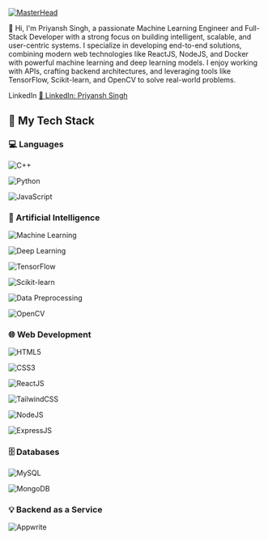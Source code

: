 [![MasterHead](https://steamuserimages-a.akamaihd.net/ugc/1661224712069230981/BFD6A13BBBF6F1A2A7FA6A6DA961E0700E98660A/?imw=1024&imh=576&ima=fit&impolicy=Letterbox&imcolor=%23000000&letterbox=true)](https://github.com/Anikalp1)


👋 Hi, I'm Priyansh Singh, a passionate Machine Learning Engineer and Full-Stack Developer with a strong focus on building intelligent, scalable, and user-centric systems. I specialize in developing end-to-end solutions, combining modern web technologies like ReactJS, NodeJS, and Docker with powerful machine learning and deep learning models. I enjoy working with APIs, crafting backend architectures, and leveraging tools like TensorFlow, Scikit-learn, and OpenCV to solve real-world problems.

LinkedIn [🔗 LinkedIn: Priyansh Singh](https://www.linkedin.com/in/priyansh-singh-575a57289/)

## 🚀 My Tech Stack



### 💻 Languages

![C++](https://img.shields.io/badge/C++-00599C?style=for-the-badge&logo=c%2B%2B&logoColor=white)

![Python](https://img.shields.io/badge/Python-3776AB?style=for-the-badge&logo=python&logoColor=white)

![JavaScript](https://img.shields.io/badge/JavaScript-F7DF1E?style=for-the-badge&logo=javascript&logoColor=black)



### 🤖 Artificial Intelligence

![Machine Learning](https://img.shields.io/badge/Machine%20Learning-yellow?style=for-the-badge)

![Deep Learning](https://img.shields.io/badge/Deep%20Learning-orange?style=for-the-badge)

![TensorFlow](https://img.shields.io/badge/TensorFlow-FF6F00?style=for-the-badge&logo=tensorflow&logoColor=white)

![Scikit-learn](https://img.shields.io/badge/Scikit--learn-F7931E?style=for-the-badge&logo=scikit-learn&logoColor=white)

![Data Preprocessing](https://img.shields.io/badge/Data%20Preprocessing-9cf?style=for-the-badge)

![OpenCV](https://img.shields.io/badge/OpenCV-5C3EE8?style=for-the-badge&logo=opencv&logoColor=white)



### 🌐 Web Development

![HTML5](https://img.shields.io/badge/HTML5-E34F26?style=for-the-badge&logo=html5&logoColor=white)

![CSS3](https://img.shields.io/badge/CSS3-1572B6?style=for-the-badge&logo=css3&logoColor=white)

![ReactJS](https://img.shields.io/badge/React-20232A?style=for-the-badge&logo=react&logoColor=61DAFB)

![TailwindCSS](https://img.shields.io/badge/Tailwind_CSS-06B6D4?style=for-the-badge&logo=tailwind-css&logoColor=white)

![NodeJS](https://img.shields.io/badge/Node.js-43853D?style=for-the-badge&logo=node.js&logoColor=white)

![ExpressJS](https://img.shields.io/badge/Express.js-000000?style=for-the-badge&logo=express&logoColor=white)



### 🗄️ Databases

![MySQL](https://img.shields.io/badge/MySQL-4479A1?style=for-the-badge&logo=mysql&logoColor=white)

![MongoDB](https://img.shields.io/badge/MongoDB-4EA94B?style=for-the-badge&logo=mongodb&logoColor=white)
### 💡 Backend as a Service
![Appwrite](https://img.shields.io/badge/Appwrite-EE542F?style=for-the-badge&logo=appwrite&logoColor=white)


